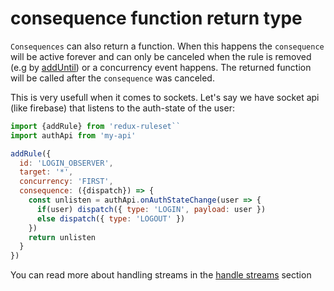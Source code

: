 # consequence function return type

`Consequences` can also return a function. When this happens the `consequence` will be active forever and can only be canceled when the rule is removed (e.g by [addUntil](./saga_addUntil_return.md)) or a concurrency event happens. The returned function will be called after the `consequence` was canceled.

This is very usefull when it comes to sockets. Let's say we have socket api (like firebase) that listens to the auth-state of the user:

```javascript
import {addRule} from 'redux-ruleset``
import authApi from 'my-api'

addRule({
  id: 'LOGIN_OBSERVER',
  target: '*',
  concurrency: 'FIRST',
  consequence: ({dispatch}) => {
    const unlisten = authApi.onAuthStateChange(user => {
      if(user) dispatch({ type: 'LOGIN', payload: user })
      else dispatch({ type: 'LOGOUT' })
    })
    return unlisten
  }
})
```

You can read more about handling streams in the [handle streams](../advancedConcepts/handle_streams.md) section